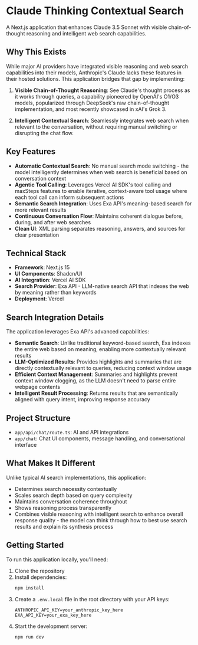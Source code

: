 # Claude Thinking Contextual Search

A Next.js application that enhances Claude 3.5 Sonnet with visible chain-of-thought reasoning and intelligent web search capabilities.

## Why This Exists

While major AI providers have integrated visible reasoning and web search capabilities into their models, Anthropic's Claude lacks these features in their hosted solutions. This application bridges that gap by implementing:

1. **Visible Chain-of-Thought Reasoning**: See Claude's thought process as it works through queries, a capability pioneered by OpenAI's O1/O3 models, popularized through DeepSeek's raw chain-of-thought implementation, and most recently showcased in xAI's Grok 3.

2. **Intelligent Contextual Search**: Seamlessly integrates web search when relevant to the conversation, without requiring manual switching or disrupting the chat flow.

## Key Features

- **Automatic Contextual Search**: No manual search mode switching - the model intelligently determines when web search is beneficial based on conversation context
- **Agentic Tool Calling**: Leverages Vercel AI SDK's tool calling and maxSteps features to enable iterative, context-aware tool usage where each tool call can inform subsequent actions
- **Semantic Search Integration**: Uses Exa API's meaning-based search for more relevant results
- **Continuous Conversation Flow**: Maintains coherent dialogue before, during, and after web searches
- **Clean UI**: XML parsing separates reasoning, answers, and sources for clear presentation

## Technical Stack

- **Framework**: Next.js 15
- **UI Components**: Shadcn/UI
- **AI Integration**: Vercel AI SDK
- **Search Provider**: Exa API - LLM-native search API that indexes the web by meaning rather than keywords
- **Deployment**: Vercel

## Search Integration Details

The application leverages Exa API's advanced capabilities:

- **Semantic Search**: Unlike traditional keyword-based search, Exa indexes the entire web based on meaning, enabling more contextually relevant results
- **LLM-Optimized Results**: Provides highlights and summaries that are directly contextually relevant to queries, reducing context window usage
- **Efficient Context Management**: Summaries and highlights prevent context window clogging, as the LLM doesn't need to parse entire webpage contents
- **Intelligent Result Processing**: Returns results that are semantically aligned with query intent, improving response accuracy

## Project Structure

- `app/api/chat/route.ts`: AI and API integrations
- `app/chat`: Chat UI components, message handling, and conversational interface

## What Makes It Different

Unlike typical AI search implementations, this application:
- Determines search necessity contextually
- Scales search depth based on query complexity
- Maintains conversation coherence throughout
- Shows reasoning process transparently
- Combines visible reasoning with intelligent search to enhance overall response quality - the model can think through how to best use search results and explain its synthesis process

## Getting Started

To run this application locally, you'll need:

1. Clone the repository
2. Install dependencies:
   ```bash
   npm install
   ```
3. Create a `.env.local` file in the root directory with your API keys:
   ```env
   ANTHROPIC_API_KEY=your_anthropic_key_here
   EXA_API_KEY=your_exa_key_here
   ```
4. Start the development server:
   ```bash
   npm run dev
   ```